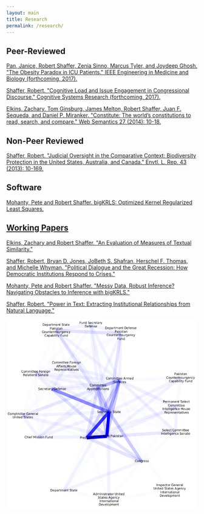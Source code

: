 ```yaml
---
layout: main
title: Research
permalink: /research/
---
```


<h2>Peer-Reviewed</h2>
<a href="/_includes/obesity-paradox.pdf" target="_blank"> Pan, Janice, Robert Shaffer, Zenia Sinno, Marcus Tyler, and Joydeep Ghosh. "The Obesity Paradox in ICU Patients." IEEE Engineering in Medicine and Biology (forthcoming, 2017). </a>

<a href="/_includes/cognitive-load-issue.pdf" target="_blank"> Shaffer, Robert. "Cognitive Load and Issue Engagement in Congressional Discourse." Cognitive Systems Research (forthcoming, 2017). </a>

<a href="/_includes/constitute_semantics.pdf" target="_blank">Elkins, Zachary, Tom Ginsburg, James Melton, Robert Shaffer, Juan F. Sequeda, and Daniel P. Miranker. "Constitute: The world’s constitutions to read, search, and compare." Web Semantics 27 (2014): 10-18.</a>

<h2>Non-Peer Reviewed</h2>
<a href="/_includes/biodiversity_oversight.pdf" target="_blank">Shaffer, Robert. "Judicial Oversight in the Comparative Context: Biodiversity Protection in the United States, Australia, and Canada." Envtl. L. Rep. 43 (2013): 10-169.</a>

<h2>Software</h2>
<a href="https://cran.r-project.org/web/packages/bigKRLS/index.html" target="_blank"> Mohanty, Pete and Robert Shaffer. bigKRLS: Optimized Kernel Regularized Least Squares. 


<h2>Working Papers</h2>
<a href="/_includes/evaluation-measures-textual.pdf" target="_blank">Elkins, Zachary and Robert Shaffer. "An Evaluation of Measures of Textual Similarity."</a>

<a href="/_includes/attention-diversity-congress.pdf" target="_blank">Shaffer, Robert, Bryan D. Jones, JoBeth S. Shafran, Herschel F. Thomas, and Michelle Whyman. "Political Dialogue and the Great Recession: How Democratic Institutions Respond to Crises."</a>

<a href="/_includes/mohanty_shaffer_bigkrls_paper.pdf" target="_blank">Mohanty, Pete and Robert Shaffer. "Messy Data, Robust Inference? Navigating Obstacles to Inference with bigKRLS."</a>

<a href="/_includes/power-text-extracting.pdf" target="_blank">Shaffer, Robert. "Power in Text: Extracting Institutional Relationships from Natural Language."</a>

<div style="text-align:center">
<img src="/_includes/graph.png" alt="Enhanced Partnership with Pakistan Act of 2009" height="500">
</div>
